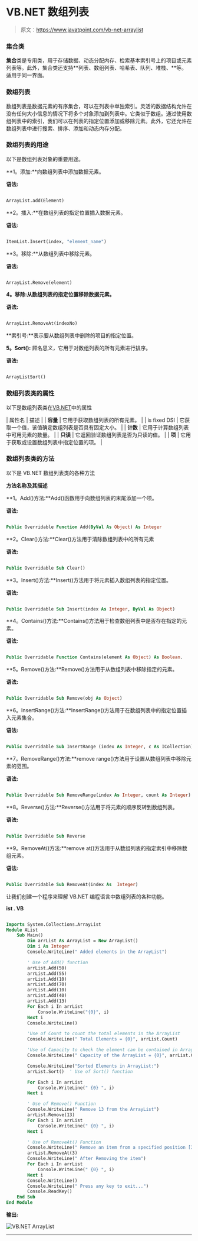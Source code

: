 # VB.NET 数组列表

> 原文：<https://www.javatpoint.com/vb-net-arraylist>

### 集合类

**集合**类是专用类，用于存储数据、动态分配内存、检索基本索引号上的项目或元素列表等。此外，集合类还支持**列表、数组列表、哈希表、队列、堆栈、**等。适用于同一界面。

### 数组列表

数组列表是数据元素的有序集合，可以在列表中单独索引。灵活的数据结构允许在没有任何大小信息的情况下将多个对象添加到列表中。它类似于数组。通过使用数组列表中的索引，我们可以在列表的指定位置添加或移除元素。此外，它还允许在数组列表中进行搜索、排序、添加和动态内存分配。

### 数组列表的用途

以下是数组列表对象的重要用途。

**1。添加:**向数组列表中添加数据元素。

**语法:**

```vb

ArrayList.add(Element)

```

**2。插入:**在数组列表的指定位置插入数据元素。

**语法:**

```vb

ItemList.Insert(index, "element_name")

```

**3。移除:**从数组列表中移除元素。

**语法:**

```vb

ArrayList.Remove(element)

```

**4。移除:从数组列表的指定位置移除数据元素。**

**语法:**

```vb

ArrayList.RemoveAt(indexNo)

```

**索引号:**表示要从数组列表中删除的项目的指定位置。

**5。Sort():** 顾名思义，它用于对数组列表的所有元素进行排序。

**语法:**

```vb

ArrayListSort()

```

### 数组列表类的属性

以下是数组列表类在[VB.NET](https://www.javatpoint.com/vb-net)中的属性

| 属性名 | 描述 |
| **容量** | 它用于获取数组列表的所有元素。 |
| is fixed DSI | 它获取一个值，该值确定数组列表是否具有固定大小。 |
| **计数** | 它用于计算数组列表中可用元素的数量。 |
| **只读** | 它返回验证数组列表是否为只读的值。 |
| **项** | 它用于获取或设置数组列表中指定位置的项。 |

### 数组列表类的方法

以下是 VB.NET 数组列表类的各种方法

**方法名称及其描述**

**1。Add()方法:**Add()函数用于向数组列表的末尾添加一个项。

**语法:**

```vb

Public Overridable Function Add(ByVal As Object) As Integer

```

**2。Clear()方法:**Clear()方法用于清除数组列表中的所有元素

**语法:**

```vb

Public Overridable Sub Clear()

```

**3。Insert()方法:**Insert()方法用于将元素插入数组列表的指定位置。

**语法:**

```vb

Public Overridable Sub Insert(index As Integer, ByVal As Object)

```

**4。Contains()方法:**Contains()方法用于检查数组列表中是否存在指定的元素。

**语法:**

```vb

Public Overridable Function Contains(element As Object) As Boolean.

```

**5。Remove()方法:**Remove()方法用于从数组列表中移除指定的元素。

**语法:**

```vb

Public Overridable Sub Remove(obj As Object)

```

**6。InsertRange()方法:**InsertRange()方法用于在数组列表中的指定位置插入元素集合。

**语法:**

```vb

Public Overridable Sub InsertRange (index As Integer, c As ICollection)

```

**7。RemoveRange()方法:**remove range()方法用于设置从数组列表中移除元素的范围。

**语法:**

```vb

Public Overridable Sub RemoveRange(index As Integer, count As Integer)

```

**8。Reverse()方法:**Reverse()方法用于将元素的顺序反转到数组列表。

**语法:**

```vb

Public Overridable Sub Reverse

```

**9。RemoveAt()方法:**remove at()方法用于从数组列表的指定索引中移除数组元素。

**语法:**

```vb

Public Overridable Sub RemoveAt(index As  Integer)

```

让我们创建一个程序来理解 VB.NET 编程语言中数组列表的各种功能。

**ist . VB**

```vb

Imports System.Collections.ArrayList
Module AList
    Sub Main()
        Dim arrList As ArrayList = New ArrayList()
        Dim i As Integer
        Console.WriteLine(" Added elements in the ArrayList")

        ' Use of Add() function
        arrList.Add(50)
        arrList.Add(55)
        arrList.Add(10)
        arrList.Add(70)
        arrList.Add(10)
        arrList.Add(40)
        arrList.Add(13)
        For Each i In arrList
            Console.WriteLine("{0}", i)
        Next i
        Console.WriteLine()

        'Use of Count to count the total elements in the ArrayList
        Console.WriteLine(" Total Elements = {0}", arrList.Count)

        'Use of Capacity to check the element can be contained in ArrayList
        Console.WriteLine(" Capacity of the ArrayList = {0}", arrList.Capacity)

        Console.WriteLine("Sorted Elements in ArrayList:")
        arrList.Sort()  ' Use of Sort() function

        For Each i In arrList
            Console.WriteLine(" {0} ", i)
        Next i

        ' Use of Remove() Function
        Console.WriteLine(" Remove 13 from the ArrayList")
        arrList.Remove(13)
        For Each i In arrList
            Console.WriteLine(" {0} ", i)
        Next i

        ' Use of RemoveAt() Function
        Console.WriteLine(" Remove an item from a specified position [3]")
        arrList.RemoveAt(3)
        Console.WriteLine(" After Removing the item")
        For Each i In arrList
            Console.WriteLine(" {0} ", i)
        Next i
        Console.WriteLine()
        Console.WriteLine(" Press any key to exit...")
        Console.ReadKey()
    End Sub
End Module

```

**输出:**

![VB.NET ArrayList](img/d6583c93abf827142f5f304a34ab0cd9.png)

* * *